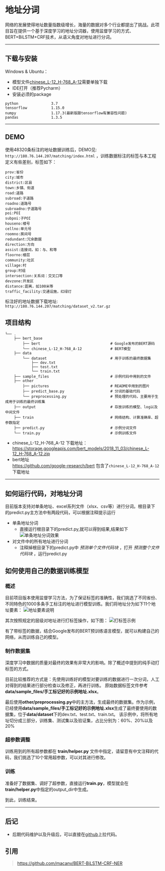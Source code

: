 # 地址分词
网络的发展使得地址数量指数级增长，海量的数据对多个行业都提出了挑战。此项目旨在提供一个基于深度学习的地址分词器，使用监督学习的方式、BERT+BiLSTM+CRF技术，从语义角度对地址进行分词。

---
## 下载与安装
Windows & Ubuntu：
- 模型文件[chinese_L-12_H-768_A-12](https://storage.googleapis.com/bert_models/2018_11_03/chinese_L-12_H-768_A-12.zip)需要单独下载
- IDE打开（推荐Pycharm）
- 安装必须的package
```
python               3.7
tensorflow           1.15.0
numpy                1.17.3(最新版跟tensorflow有兼容性问题)
pandas               1.3.5
```
---

## DEMO
使用48320条标注的地址数据训练后，DEMO见: `http://180.76.144.207/matching/index.html` ，训练数据标注的标签与本工程定义有些差别，标签如下：
```
prov:省份
city:城市
district:区县
town:乡镇、街道
road:道路
subroad:子道路
roadno:道路号
subroadno:子道路号
poi:POI
subpoi:子POI
houseno:楼号
cellno:单元号
roomno:房间号
redundant:冗余数据
direction:方向
assist:连接词，如：与、和等
floorno:楼层
community:社区
village:村
group:村组
intersection:关系词：交叉口等
devzone:开发区
distance:距离，如100米等
traffic_facility:交通设施，红绿灯
```
标注好的地址数据下载地址: `http://180.76.144.207/matching/dataset_v2.tar.gz`

## 项目结构
```
└── .               
    ├── bert_base                           
        ├── bert                                # Google发布的BERT源码
        └── chinese_L-12_H-768_A-12             # BERT模型
    ├── data
        └── dataset                             # 用于训练的最终数据集
            ├── dev.txt
            ├── test.txt
            └── train.txt
    ├── sample_files                            # 示例代码中用到的文件
    ├── other
        ├── pictures                            # README中用到的图片
        ├── predict_base.py                     # 分词的基础代码
        └── preprocessing.py                    # 预处理的代码，主要用于生成用于训练的最终训练集
    ├── output                                  # 存放训练的模型、log以及中间文件
    ├── train                                   # 网络结构、计算准确率、超参数指定         
    ├── predict.py                              # 示例分词文件
    └── train.py                                # 示例训练文件
```

- chinese_L-12_H-768_A-12 
下载地址：https://storage.googleapis.com/bert_models/2018_11_03/chinese_L-12_H-768_A-12.zip
- bert地址  
https://github.com/google-research/bert 包含了`chinese_L-12_H-768_A-12`下载地址
---

## 如何运行代码，对地址分词
目前版本支持对单条地址、excel系列文件（xlsx、csv等）进行分词。根目录下的predict.py主方法中有两段代码，可以根据注释提示运行
- 单条地址分词
    - 直接运行根目录下的predict.py,就可以得到结果,结果如下
    ![单条地址分词效果](./other/pictures/单条地址分词效果.png)
- 对文件中的所有地址进行分词
    - 注释掉根目录下的predict.py中 *预测单个文件代码块* ，打开 *预测整个文件代码块* ，运行predict.py
## 如何使用自己的数据训练模型
### 概述
目前项目版本使用监督学习方法，为了保证标签的准确性，我们挑选了不同省份、不同特色的1000多条手工标注的地址进行模型训练。我们将地址分为如下11个地址要素：
![地址要素说明](./other/pictures/切分地址要素层级说明.png)

其次按照规定的层级对地址进行打标签操作，如下图：
![打标签示例](./other/pictures/打标签示例.png)

有了带标签的数据，结合Google发布的BERT预训练语言模型，就可以构建自己的网络，从而训练自己的模型。

### 制作数据集
深度学习中数据的质量对最终的效果有非常大的影响。除了概述中提到的纯手动打标签的方式。

目前比较推荐的方式是：先使用训练好的模型对要训练的数据进行一次分词，人工对得到的结果进行部分检查以及修正，再进行训练。
原始数据标签文件参考 **data/sample_files/手工标记好的示例地址.xlsx**。

最后使用**other/preprocessing.py**中的主方法，生成最终的数据集。作为示例，已经使用**data/sample_files/手工标记好的示例地址.xlsx**生成了最终要使用的数据集，位于**data/dataset**下的dev.txt、test.txt、train.txt。
该示例中，将所有地址切分成三部分，训练集、测试集以及验证集，占比分别为：60%、20%以及20%

### 超参数调整
训练用到的所有超参数都在 **train/helper.py** 文件中指定，请留意有中文注释的代码，我们挑选了10个常用超参数，可以对其进行修改。
### 训练
准备好了数据集、调好了超参数，直接运行**train.py**，模型就会在**train/helper.py**中指定的output_dir中生成。

到此，训练结束。

---
## 后记
- 后期代码维护以及升级后，可以直接在[github](https://github.com/SuperMap/address-matching)上拉代码。

## 引用
>https://github.com/macanv/BERT-BiLSTM-CRF-NER